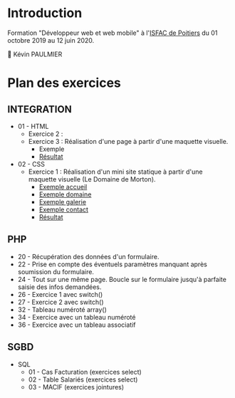# Introduction

Formation "Développeur web et web mobile" à l'[ISFAC de Poitiers](https://www.formation-isfac.com) du 01 octobre 2019 au 12 juin 2020.

:boy: Kévin PAULMIER

# Plan des exercices

## INTEGRATION
* 01 - HTML
    * Exercice 2 :
    * Exercice 3 : Réalisation d'une page à partir d'une maquette visuelle.
        * Exemple
        * [Résultat](https://kevid.gitlab.io/isfac-formation-wd/integration/01-html/exercice-3/exercice-3-optimized/index.html)
* 02 - CSS
    * Exercice 1 : Réalisation d'un mini site statique à partir d'une maquette visuelle (Le Domaine de Morton).
        * [Exemple accueil](https://kevid.gitlab.io/isfac-formation-wd/integration/02-css/exercice-1/example/accueil.png)
        * [Exemple domaine](https://kevid.gitlab.io/isfac-formation-wd/integration/02-css/exercice-1/example/domaine.png)
        * [Exemple galerie](https://kevid.gitlab.io/isfac-formation-wd/integration/02-css/exercice-1/example/galerie.png)
        * [Exemple contact](https://kevid.gitlab.io/isfac-formation-wd/integration/02-css/exercice-1/example/contact.png)
        * [Résultat](https://kevid.gitlab.io/isfac-formation-wd/integration/02-css/exercice-1/index.html)

## PHP
* 20 - Récupération des données d'un formulaire.
* 22 - Prise en compte des éventuels paramètres manquant après soumission du formulaire.
* 24 - Tout sur une même page. Boucle sur le formulaire jusqu'à parfaite saisie des infos demandées.
* 26 - Exercice 1 avec switch()
* 27 - Exercice 2 avec switch()
* 32 - Tableau numéroté array()
* 34 - Exercice avec un tableau numéroté
* 36 - Exercice avec un tableau associatif

## SGBD
* SQL
    * 01 - Cas Facturation (exercices select)
    * 02 - Table Salariés (exercices select)
    * 03 - MACIF (exercices jointures)